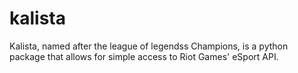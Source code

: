 # kalista
Kalista, named after the league of legendss Champions, is a python package that allows for simple access to Riot Games' eSport API.
